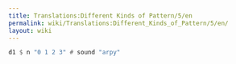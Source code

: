 ```yaml
---
title: Translations:Different Kinds of Pattern/5/en
permalink: wiki/Translations:Different_Kinds_of_Pattern/5/en/
layout: wiki
---
```


``` Haskell
d1 $ n "0 1 2 3" # sound "arpy"
```
